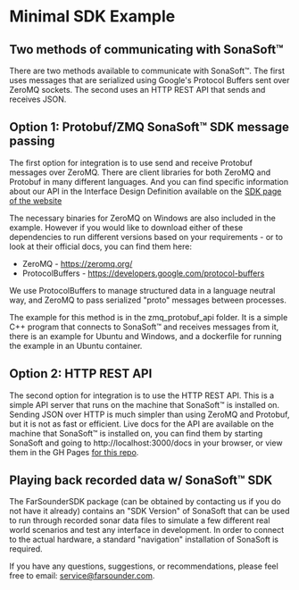 # Minimal SDK Example

## Two methods of communicating with SonaSoft™
There are two methods available to communicate with SonaSoft™. The first uses
messages that are serialized using Google's Protocol Buffers sent over ZeroMQ
sockets. The second uses an HTTP REST API that sends and receives JSON.

## Option 1: Protobuf/ZMQ SonaSoft™ SDK message passing
The first option for integration is to use send and receive Protobuf messages over ZeroMQ. There are client libraries for both ZeroMQ and Protobuf in many 
different languages. And you can find specific information about our API in the
Interface Design Definition available on the
[SDK page of the website](https://www.farsounder.com/software-development-kit)

The necessary binaries for ZeroMQ on Windows are also included in the example.
However if you would like to download either of these dependencies to run
different versions based on your requirements - or to look at their official 
docs, you can find them here:
* ZeroMQ - https://zeromq.org/
* ProtocolBuffers - https://developers.google.com/protocol-buffers

We use ProtocolBuffers to manage structured data in a language neutral way, and ZeroMQ to pass serialized "proto" messages between processes.

The example for this method is in the zmq_protobuf_api folder. It is a simple
C++ program that connects to SonaSoft™ and receives messages from it, there is
an example for Ubuntu and Windows, and a dockerfile for running the example in
an Ubuntu container.

## Option 2: HTTP REST API
The second option for integration is to use the HTTP REST API. This is a simple
API server that runs on the machine that SonaSoft™ is installed on. Sending
JSON over HTTP is much simpler than using ZeroMQ and Protobuf, but it is not
as fast or efficient. Live docs for the API are available on the machine that
SonaSoft™ is installed on, you can find them by starting SonaSoft and
going to http://localhost:3000/docs in your browser, or view them in the GH Pages
[for this repo](https://farsounder.github.io/SDKMessageExample/).

## Playing back recorded data w/ SonaSoft™ SDK
The FarSounderSDK package (can be obtained by contacting us if you do not have 
it already) contains an "SDK Version" of SonaSoft
that can be used to run through recorded sonar data files to simulate a few 
different real world scenarios and test any interface in development. In order 
to connect to the actual hardware, a standard "navigation" installation of 
SonaSoft is required.

If you have any questions, suggestions, or recommendations, please feel free to email: service@farsounder.com.